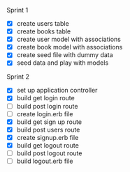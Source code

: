 Sprint 1
- [x] create users table
- [x] create books table
- [x] create user model with associations
- [x] create book model with associations
- [x] create seed file with dummy data
- [x] seed data and play with models

Sprint 2
- [x] set up application controller
- [x] build get login route
- [ ] build post login route
- [ ] create login.erb file
- [x] build get sign up route
- [x] build post users route
- [x] create signup.erb file
- [x] build get logout route
- [ ] build post logout route
- [ ] build logout.erb file
